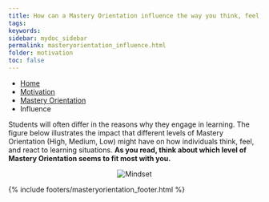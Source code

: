 ```yaml
---
title: How can a Mastery Orientation influence the way you think, feel, and act?
tags: 
keywords: 
sidebar: mydoc_sidebar
permalink: masteryorientation_influence.html
folder: motivation
toc: false
---
```


<ul class="breadcrumb">
    <li><a href="index.html">Home</a></li>
    <li><a href="motivation.html">Motivation</a></li>
    <li><a href="mindset.html">Mastery Orientation</a></li>
    <li class="active">Influence</li>
</ul>

Students will often differ in the reasons why they engage in learning. The figure below illustrates the impact that different levels of Mastery Orientation (High, Medium, Low) might have on how individuals think, feel, and react to learning situations. **As you read, think about which level of Mastery Orientation seems to fit most with you.** 

<center><img src='images/Mastery Orientation Outcomes.png' alt='Mindset' /></center> 

{% include footers/masteryorientation_footer.html %}






